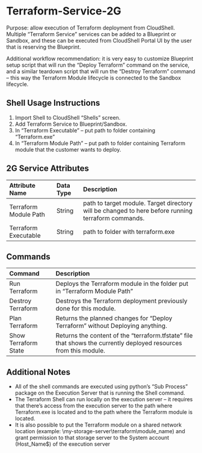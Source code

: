 # Terraform-Service-2G
Purpose: allow execution of Terraform deployment from CloudShell. Multiple “Terraform Service” services can be added to a Blueprint or Sandbox, and these can be executed from CloudShell Portal UI by the user that is reserving the Blueprint.

Additional workflow recommendation: it is very easy to customize Blueprint setup script that will run the “Deploy Terraform” command on the service, and a similar teardown script that will run the “Destroy Terraform” command – this way the Terraform Module lifecycle is connected to the Sandbox lifecycle.

## Shell Usage Instructions
1. Import Shell to CloudShell “Shells” screen.
2. Add Terraform Service to Blueprint/Sandbox.
3. In “Terraform Executable” – put path to folder containing “Terraform.exe”
4. In “Terraform Module Path” – put path to folder containing Terraform module that the customer wants to deploy.

## 2G Service Attributes
|Attribute Name|Data Type|Description|
|:---|:---|:---|
|Terraform Module Path|String|path to target module. Target directory will be changed to here before running terraform commands.|
|Terraform Executable|String|path to folder with terraform.exe|

## Commands
|Command|Description|
|:-----|:-----|
|Run Terraform|Deploys the Terraform module in the folder put in “Terraform Module Path”|
|Destroy Terraform|Destroys the Terraform deployment previously done for this module.|
|Plan Terraform|Returns the planned changes for “Deploy Terraform” without Deploying anything.|
|Show Terraform State|Returns the content of the “terraform.tfstate” file that shows the currently deployed resources from this module.|

## Additional Notes
- All of the shell commands are executed using python’s “Sub Process” package on the Execution Server that is running the Shell command.
- The Terraform Shell can run locally on the execution server – it requires that there’s access from the execution server to the path where Terraform.exe is located and to the path where the Terraform module is located.
- It is also possible to put the Terraform module on a shared network location (example: \\my-storage-server\terraform\module_name) and grant permission to that storage server to the System account (Host_Name$) of the execution server
